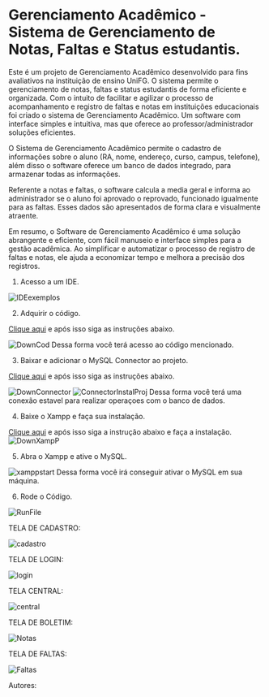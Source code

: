 # Gerenciamento Acadêmico - Sistema de Gerenciamento de Notas, Faltas e Status estudantis.
Este é um projeto de Gerenciamento Acadêmico desenvolvido para fins avaliativos na instituição de ensino UniFG. O sistema permite o gerenciamento de notas, faltas e status estudantis de forma eficiente e organizada.
Com o intuito de facilitar e agilizar o processo de acompanhamento e registro de faltas e notas em instituições educacionais foi criado o sistema de Gerenciamento Acadêmico. Um software com interface simples e intuitiva, mas que oferece ao professor/administrador soluções eficientes. 

O Sistema de Gerenciamento Acadêmico permite o cadastro de informações sobre o aluno (RA, nome, endereço, curso, campus, telefone), além disso o software oferece um banco de dados integrado, para armazenar todas as informações.

Referente a notas e faltas, o software calcula a media geral e informa ao administrador se o aluno foi aprovado o reprovado, funcionado igualmente para as faltas. Esses dados são apresentados de forma clara e visualmente atraente.

Em resumo, o Software de Gerenciamento Acadêmico é uma solução abrangente e eficiente, com fácil manuseio e interface simples para a gestão acadêmica. Ao simplificar e automatizar o processo de registro de faltas e notas, ele ajuda a economizar tempo e melhora a precisão dos registros.

1. Acesso a um IDE.

![IDEexemplos](https://github.com/HenriqueCortazzo/gerenciamentoAcademico/assets/134107916/9b6e28e1-9740-48e8-87f5-d129a1af16e1)


2. Adquirir o código.

[Clique aqui](https://github.com/HenriqueCortazzo/gerenciamentoAcademico) e após isso siga as instruções abaixo.

![DownCod](https://github.com/HenriqueCortazzo/gerenciamentoAcademico/assets/134107916/87fcef73-d97a-43ef-83a7-b49895864e30)
Dessa forma você terá acesso ao código mencionado.


3. Baixar e adicionar o MySQL Connector ao projeto.

[Clique aqui](https://www.dropbox.com/sh/nt3i8rrrvp2ecw3/AAA0tlrohCJ8-re_Vj4gnolma?dl=0) e após isso siga as instruções abaixo.

![DownConnector](https://github.com/HenriqueCortazzo/gerenciamentoAcademico/assets/134107916/d68027c3-7890-4b30-a995-7f456716b291)
![ConnectorInstalProj](https://github.com/HenriqueCortazzo/gerenciamentoAcademico/assets/134107916/a29036e4-91e1-44f4-a8df-2d6fef43e354)
Dessa forma você terá uma conexão estavel para realizar operaçoes com o banco de dados.


4. Baixe o Xampp e faça sua instalação.

[Clique aqui](https://www.apachefriends.org/pt_br/index.html) e após isso siga a instrução abaixo e faça a instalação.
![DownXampP](https://github.com/HenriqueCortazzo/gerenciamentoAcademico/assets/134107916/07682a08-84c4-4953-bf2a-7fd02951cc75)


5. Abra o Xampp e ative o MySQL.

![xamppstart](https://github.com/HenriqueCortazzo/gerenciamentoAcademico/assets/134107916/505b097e-2aed-4fe3-a2ea-1f1a0dd5da8a)
Dessa forma você irá conseguir ativar o MySQL em sua máquina.


6. Rode o Código.

![RunFile](https://github.com/HenriqueCortazzo/gerenciamentoAcademico/assets/134107916/ab50266d-b4ba-4a18-bc5c-8f5b7f7b6fc1)


TELA DE CADASTRO:

![cadastro](https://github.com/HenriqueCortazzo/gerenciamentoAcademico/assets/134107916/ff142095-9412-4fbf-b977-43f41a869953)


TELA DE LOGIN:

![login](https://github.com/HenriqueCortazzo/gerenciamentoAcademico/assets/134107916/b5a984c1-c7e7-4bcc-9ae1-937cf3b77e2e)


TELA CENTRAL:

![central](https://github.com/HenriqueCortazzo/gerenciamentoAcademico/assets/134107916/900d2979-661b-47bd-aa40-784be1b42b81)


TELA DE BOLETIM:

![Notas](https://github.com/HenriqueCortazzo/gerenciamentoAcademico/assets/134107916/eb7efbf5-33c7-4920-987f-2128602c51af)


TELA DE FALTAS:

![Faltas](https://github.com/HenriqueCortazzo/gerenciamentoAcademico/assets/134107916/f82d8adc-6291-4ca5-aafa-029817a2da16)

Autores:

